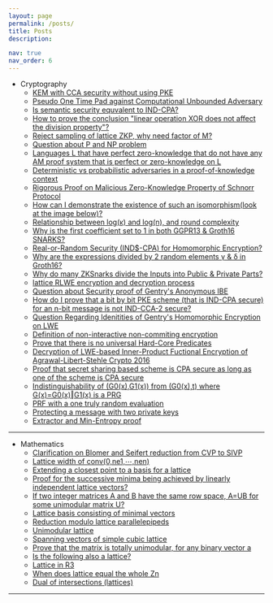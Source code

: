 ```yaml
---
layout: page
permalink: /posts/
title: Posts
description: 

nav: true
nav_order: 6
---
```


* Cryptography
    * <a href="https://crypto.stackexchange.com/a/112747/116220">KEM with CCA security without using PKE</a>
    * <a href="https://crypto.stackexchange.com/a/112595/116220">Pseudo One Time Pad against Computational Unbounded Adversary</a>
    * <a href="https://crypto.stackexchange.com/a/111589/116220">Is semantic security equvalent to IND-CPA?</a>
    * <a href="https://crypto.stackexchange.com/a/112130/116220">How to prove the conclusion "linear operation XOR does not affect the division property"?</a>
    * <a href="https://crypto.stackexchange.com/a/112291/116220">Reject sampling of lattice ZKP, why need factor of M?</a>
    * <a href="https://crypto.stackexchange.com/a/112079/116220">Question about P and NP problem</a>
    * <a href="https://crypto.stackexchange.com/a/112308/116220">Languages L that have perfect zero-knowledge that do not have any AM proof system that is perfect or zero-knowledge on L</a>
    * <a href="https://crypto.stackexchange.com/a/112548/116220">Deterministic vs probabilistic adversaries in a proof-of-knowledge context</a>
    * <a href="https://crypto.stackexchange.com/a/112583/116220">Rigorous Proof on Malicious Zero-Knowledge Property of Schnorr Protocol</a>
    * <a href="https://crypto.stackexchange.com/a/112654/116220">How can I demonstrate the existence of such an isomorphism(look at the image below)?</a>
    * <a href="https://crypto.stackexchange.com/a/112668/116220">Relationship between log⁡(κ) and log⁡(n), and round complexity</a>
    * <a href="https://crypto.stackexchange.com/a/112286/116220">Why is the first coefficient set to 1 in both GGPR13 & Groth16 SNARKS?</a>
    * <a href="https://crypto.stackexchange.com/a/111999/116220">Real-or-Random Security (IND$-CPA) for Homomorphic Encryption?</a>
    * <a href="https://crypto.stackexchange.com/a/112294/116220">Why are the expressions divided by 2 random elements γ & δ in Groth16?</a>
    * <a href="https://crypto.stackexchange.com/a/112301/116220">Why do many ZKSnarks divide the Inputs into Public & Private Parts?</a>
    * <a href="https://crypto.stackexchange.com/a/112258/116220">lattice RLWE encryption and decryption process</a>
    * <a href="https://crypto.stackexchange.com/a/112212/116220">Question about Security proof of Gentry's Anonymous IBE</a>
    * <a href="https://crypto.stackexchange.com/a/112218/116220">How do I prove that a bit by bit PKE scheme (that is IND-CPA secure) for an n-bit message is not IND-CCA-2 secure?</a>
    * <a href="https://crypto.stackexchange.com/a/112231/116220">Question Regarding Idenitities of Gentry's Homomorphic Encryption on LWE</a>
    * <a href="https://crypto.stackexchange.com/a/112239/116220">Definition of non-interactive non-commiting encryption</a>
    * <a href="https://crypto.stackexchange.com/a/112242/116220">Prove that there is no universal Hard-Core Predicates</a>
    * <a href="https://crypto.stackexchange.com/a/112259/116220">Decryption of LWE-based Inner-Product Fuctional Encryption of Agrawal-Libert-Stehle Crypto 2016</a>
    * <a href="https://crypto.stackexchange.com/a/111679/116220">Proof that secret sharing based scheme is CPA secure as long as one of the scheme is CPA secure</a>
    * <a href="https://crypto.stackexchange.com/a/112167/116220">Indistinguishability of (G0(x),G1(x)) from (G0(x),t) where G(x)=G0(x)‖G1(x) is a PRG</a>
    * <a href="https://crypto.stackexchange.com/a/112180/116220">PRF with a one truly random evaluation</a>
    * <a href="https://crypto.stackexchange.com/a/112201/116220">Protecting a message with two private keys</a>
    * <a href="https://crypto.stackexchange.com/a/112634/116220">Extractor and Min-Entropy proof</a>

---

* Mathematics
    * <a href="https://math.stackexchange.com/a/4954366/932011">Clarification on Blomer and Seifert reduction from CVP to SIVP</a>
    * <a href="https://math.stackexchange.com/a/4934607/932011">Lattice width of conv(0,ne1,⋯,nen)</a>
    * <a href="https://math.stackexchange.com/a/4917064/932011">Extending a closest point to a basis for a lattice</a>
    * <a href="https://math.stackexchange.com/a/4912473/932011">Proof for the successive minima being achieved by linearly independent lattice vectors?</a>
    * <a href="https://math.stackexchange.com/a/4912008/932011">If two integer matrices A and B have the same row space, A=UB for some unimodular matrix U?</a>
    * <a href="https://math.stackexchange.com/a/4910717/932011">Lattice basis consisting of minimal vectors</a>
    * <a href="https://math.stackexchange.com/a/4910706/932011">Reduction modulo lattice parallelepipeds</a>
    * <a href="https://math.stackexchange.com/a/4903555/932011">Unimodular lattice</a>
    * <a href="https://math.stackexchange.com/a/4158570/932011">Spanning vectors of simple cubic lattice</a>
    * <a href="https://math.stackexchange.com/a/4154885/932011">Prove that the matrix is totally unimodular, for any binary vector a</a>
    * <a href="https://math.stackexchange.com/a/4158147/932011">Is the following also a lattice?</a>
    * <a href="https://math.stackexchange.com/a/4157593/932011">Lattice in R3</a>
    * <a href="https://math.stackexchange.com/a/4157556/932011">When does lattice equal the whole Zn</a>
    * <a href="https://math.stackexchange.com/a/4154609/932011">Dual of intersections (lattices)</a>
    
---
